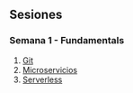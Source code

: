## Sesiones

### Semana 1 - Fundamentals

1.  [Git](./git/README.md)
2.  [Microservicios](./microservicios/README.md)
3.  [Serverless](./serverless/README.md)
